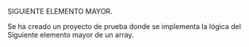SIGUIENTE ELEMENTO MAYOR.

Se ha creado un proyecto de prueba donde se implementa la lógica del
Siguiente elemento mayor de un array.